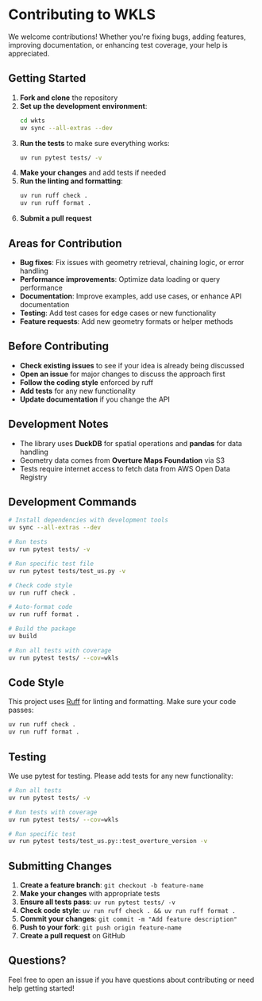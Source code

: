 # Contributing to WKLS

We welcome contributions! Whether you're fixing bugs, adding features, improving documentation, or enhancing test coverage, your help is appreciated.

## Getting Started

1. **Fork and clone** the repository
2. **Set up the development environment**:
   ```bash
   cd wkts
   uv sync --all-extras --dev
   ```
3. **Run the tests** to make sure everything works:
   ```bash
   uv run pytest tests/ -v
   ```
4. **Make your changes** and add tests if needed
5. **Run the linting and formatting**:
   ```bash
   uv run ruff check .
   uv run ruff format .
   ```
6. **Submit a pull request**

## Areas for Contribution

- **Bug fixes**: Fix issues with geometry retrieval, chaining logic, or error handling
- **Performance improvements**: Optimize data loading or query performance
- **Documentation**: Improve examples, add use cases, or enhance API documentation  
- **Testing**: Add test cases for edge cases or new functionality
- **Feature requests**: Add new geometry formats or helper methods

## Before Contributing

- **Check existing issues** to see if your idea is already being discussed
- **Open an issue** for major changes to discuss the approach first
- **Follow the coding style** enforced by ruff
- **Add tests** for any new functionality
- **Update documentation** if you change the API

## Development Notes

- The library uses **DuckDB** for spatial operations and **pandas** for data handling
- Geometry data comes from **Overture Maps Foundation** via S3
- Tests require internet access to fetch data from AWS Open Data Registry

## Development Commands

```bash
# Install dependencies with development tools
uv sync --all-extras --dev

# Run tests
uv run pytest tests/ -v

# Run specific test file  
uv run pytest tests/test_us.py -v

# Check code style
uv run ruff check .

# Auto-format code
uv run ruff format .

# Build the package
uv build

# Run all tests with coverage
uv run pytest tests/ --cov=wkls
```

## Code Style

This project uses [Ruff](https://docs.astral.sh/ruff/) for linting and formatting. Make sure your code passes:

```bash
uv run ruff check .
uv run ruff format .
```

## Testing

We use pytest for testing. Please add tests for any new functionality:

```bash
# Run all tests
uv run pytest tests/ -v

# Run tests with coverage
uv run pytest tests/ --cov=wkls

# Run specific test
uv run pytest tests/test_us.py::test_overture_version -v
```

## Submitting Changes

1. **Create a feature branch**: `git checkout -b feature-name`
2. **Make your changes** with appropriate tests
3. **Ensure all tests pass**: `uv run pytest tests/ -v`
4. **Check code style**: `uv run ruff check . && uv run ruff format .`
5. **Commit your changes**: `git commit -m "Add feature description"`
6. **Push to your fork**: `git push origin feature-name`
7. **Create a pull request** on GitHub

## Questions?

Feel free to open an issue if you have questions about contributing or need help getting started!
